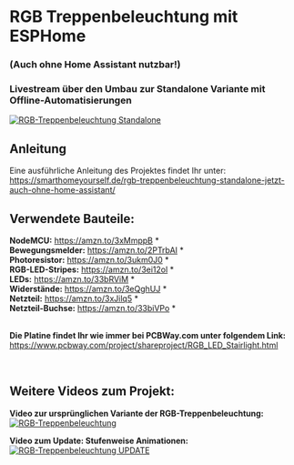 # RGB Treppenbeleuchtung mit ESPHome
### (Auch ohne Home Assistant nutzbar!)

### Livestream über den Umbau zur Standalone Variante mit Offline-Automatisierungen  
[![RGB-Treppenbeleuchtung Standalone](http://img.youtube.com/vi/RzkHVJpzZmQ/0.jpg)](https://www.youtube.com/watch?v=RzkHVJpzZmQ "RGB Treppenbeleuchtung Standalone")


## Anleitung
Eine ausführliche Anleitung des Projektes findet Ihr unter:  
https://smarthomeyourself.de/rgb-treppenbeleuchtung-standalone-jetzt-auch-ohne-home-assistant/
<br/>  

## Verwendete Bauteile:
**NodeMCU:** https://amzn.to/3xMmppB *  
**Bewegungsmelder:** https://amzn.to/2PTrbAI *  
**Photoresistor:** https://amzn.to/3ukm0J0 *  
**RGB-LED-Stripes:** https://amzn.to/3ei12ol *  
**LEDs:** https://amzn.to/33bRViM *  
**Widerstände:** https://amzn.to/3eQghUJ *  
**Netzteil:** https://amzn.to/3xJilq5 *  
**Netzteil-Buchse:** https://amzn.to/33biVPo *  
<br/>  

**Die Platine findet Ihr wie immer bei PCBWay.com unter folgendem Link:**  
https://www.pcbway.com/project/shareproject/RGB_LED_Stairlight.html
<br/>  

<br/>  

## Weitere Videos zum Projekt:  
**Video zur ursprünglichen Variante der RGB-Treppenbeleuchtung:**  
[![RGB-Treppenbeleuchtung](http://img.youtube.com/vi/jhAS_OhYyys/0.jpg)](https://www.youtube.com/watch?v=jhAS_OhYyys "RGB Treppenbeleuchtung Ursprung")

  
**Video zum Update: Stufenweise Animationen:**  
[![RGB-Treppenbeleuchtung UPDATE](http://img.youtube.com/vi/29ch0v86I_o/0.jpg)](https://www.youtube.com/watch?v=29ch0v86I_o)

  
  
